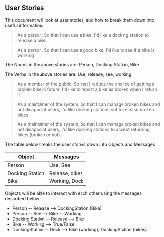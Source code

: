 ## User Stories

This document will look at user stories, and how to break them down into useful information.

>As a person,
>So that I can use a bike,
>I'd like a docking station to release a bike.

>As a person,
>So that I can use a good bike,
>I'd like to see if a bike is working

The Nouns in the above stories are: Person, Docking Station, Bike

The Verbs in the above stories are: Use, release, see, working

>As a member of the public,
>So that I reduce the chance of getting a broken bike in future,
>I'd like to report a bike as broken when I return it.

>As a maintainer of the system,
>So that I can manage broken bikes and not disappoint users,
>I'd like docking stations not to release broken bikes.

>As a maintainer of the system,
>So that I can manage broken bikes and not disappoint users,
>I'd like docking stations to accept returning bikes (broken or not).


The table below breaks the user stories down into Objects and Messages

Object | Messages
--- | ---
Person | Use, See
Docking Station | Release, bikes
Bike | Working, Dock


Objects will be able to interact with each other using the messages described below:
* Person -- Release --> DockingStation (Bike)
* Person -- See --> Bike -- Working
* Docking Station -- Release --> Bike
* Bike -- Working --> True/False
* DockingStation -- Dock --> Bike (working), DockingStation (bikes)
